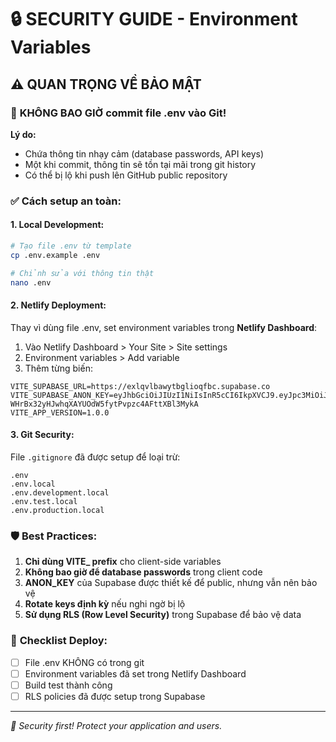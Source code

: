 # 🔒 SECURITY GUIDE - Environment Variables

## ⚠️ **QUAN TRỌNG VỀ BẢO MẬT**

### 🚨 **KHÔNG BAO GIỜ commit file .env vào Git!**

**Lý do:**
- Chứa thông tin nhạy cảm (database passwords, API keys)
- Một khi commit, thông tin sẽ tồn tại mãi trong git history
- Có thể bị lộ khi push lên GitHub public repository

### ✅ **Cách setup an toàn:**

#### 1. **Local Development:**
```bash
# Tạo file .env từ template
cp .env.example .env

# Chỉnh sửa với thông tin thật
nano .env
```

#### 2. **Netlify Deployment:**
Thay vì dùng file .env, set environment variables trong **Netlify Dashboard**:

1. Vào Netlify Dashboard > Your Site > Site settings
2. Environment variables > Add variable
3. Thêm từng biến:

```
VITE_SUPABASE_URL=https://exlqvlbawytbglioqfbc.supabase.co
VITE_SUPABASE_ANON_KEY=eyJhbGciOiJIUzI1NiIsInR5cCI6IkpXVCJ9.eyJpc3MiOiJzdXBhYmFzZSIsInJlZiI6ImV4bHF2bGJhd3l0YmdsaW9xZmJjIiwicm9sZSI6ImFub24iLCJpYXQiOjE3NTMwODAwODgsImV4cCI6MjA2ODY1NjA4OH0.-WHrBx32yHJwhqXAYUOdW5fytPvpzc4AFttXBl3MykA
VITE_APP_VERSION=1.0.0
```

#### 3. **Git Security:**
File `.gitignore` đã được setup để loại trừ:
```
.env
.env.local
.env.development.local
.env.test.local
.env.production.local
```

### 🛡️ **Best Practices:**

1. **Chỉ dùng VITE_ prefix** cho client-side variables
2. **Không bao giờ để database passwords** trong client code
3. **ANON_KEY** của Supabase được thiết kế để public, nhưng vẫn nên bảo vệ
4. **Rotate keys định kỳ** nếu nghi ngờ bị lộ
5. **Sử dụng RLS (Row Level Security)** trong Supabase để bảo vệ data

### 📝 **Checklist Deploy:**
- [ ] File .env KHÔNG có trong git
- [ ] Environment variables đã set trong Netlify Dashboard  
- [ ] Build test thành công
- [ ] RLS policies đã được setup trong Supabase

---
*🔐 Security first! Protect your application and users.*
